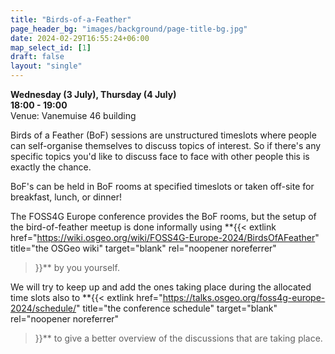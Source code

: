 ```yaml
---
title: "Birds-of-a-Feather"
page_header_bg: "images/background/page-title-bg.jpg"
date: 2024-02-29T16:55:24+06:00
map_select_id: [1]
draft: false
layout: "single"
---
```


**Wednesday (3 July), Thursday (4 July)**  
**18:00 - 19:00**  
Venue: Vanemuise 46 building

Birds of a Feather (BoF) sessions are unstructured timeslots where people can
self-organise themselves to discuss topics of interest. So if there's any
specific topics you'd like to discuss face to face with other people this is
exactly the chance.

BoF's can be held in BoF rooms at specified timeslots or taken off-site for
breakfast, lunch, or dinner!

The FOSS4G Europe conference provides the BoF rooms, but the setup of the
bird-of-feather meetup is done informally using
**{{<
    extlink href="https://wiki.osgeo.org/wiki/FOSS4G-Europe-2024/BirdsOfAFeather"
    title="the OSGeo wiki"
    target="blank"
    rel="noopener noreferrer"
>}}**
by you yourself.

We will try to keep up and add the ones taking place during the allocated time
slots also to
**{{<
    extlink href="https://talks.osgeo.org/foss4g-europe-2024/schedule/"
    title="the conference schedule"
    target="blank"
    rel="noopener noreferrer"
>}}**
to give a better overview of the discussions that are taking place.
